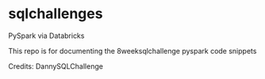 # sqlchallenges
PySpark via Databricks

This repo is for documenting the 8weeksqlchallenge pyspark code snippets

Credits: DannySQLChallenge
